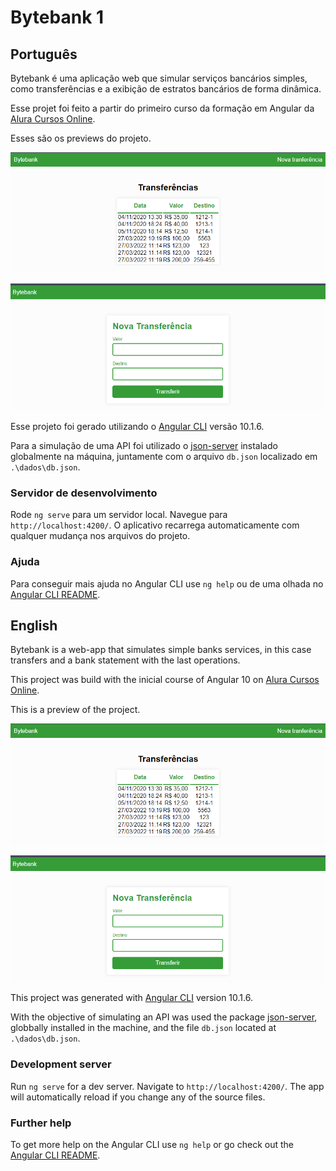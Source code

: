 # Bytebank 1

## Português

Bytebank é uma aplicação web que simular serviços bancários simples, como transferências e a exibição de estratos bancários de forma dinâmica.

Esse projet foi feito a partir do primeiro curso da formação em Angular da [Alura Cursos Online](https://www.alura.com.br/).

Esses são os previews do projeto.

![bytebank preview](src/readme/print_bytebank.png)

![bytebank preview](src/readme/print_bytebank_2.png)

Esse projeto foi gerado utilizando o [Angular CLI](https://github.com/angular/angular-cli) versão 10.1.6.

Para a simulação de uma API foi utilizado o [json-server](https://www.npmjs.com/package/json-server) instalado globalmente na máquina, juntamente com o arquivo `db.json` localizado em `.\dados\db.json`.

### Servidor de desenvolvimento

Rode `ng serve` para um servidor local. Navegue para `http://localhost:4200/`. O aplicativo recarrega automaticamente com qualquer mudança nos arquivos do projeto.

### Ajuda

Para conseguir mais ajuda no Angular CLI use `ng help` ou de uma olhada no [Angular CLI README](https://github.com/angular/angular-cli/blob/master/README.md).

## English

Bytebank is a web-app that simulates simple banks services, in this case transfers and a bank statement with the last operations.

This project was build with the inicial course of Angular 10 on [Alura Cursos Online](https://www.alura.com.br/).

This is a preview of the project.

![bytebank preview](src/readme/print_bytebank.png)

![bytebank preview](src/readme/print_bytebank_2.png)

This project was generated with [Angular CLI](https://github.com/angular/angular-cli) version 10.1.6.

With the objective of simulating an API was used the package [json-server](https://www.npmjs.com/package/json-server), globbally installed in the machine, and the file `db.json` located at `.\dados\db.json`.

### Development server

Run `ng serve` for a dev server. Navigate to `http://localhost:4200/`. The app will automatically reload if you change any of the source files.

### Further help

To get more help on the Angular CLI use `ng help` or go check out the [Angular CLI README](https://github.com/angular/angular-cli/blob/master/README.md).
